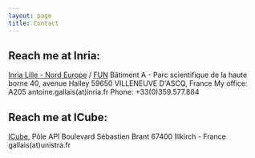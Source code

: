 ```yaml
---
layout: page
title: Contact
---
```


## Reach me at Inria:
[Inria Lille - Nord Europe](https://www.inria.fr/centre/lille) / [FUN](https://team.inria.fr/fun/)
Bâtiment A - Parc scientifique de la haute borne
40, avenue Halley
59650 VILLENEUVE D'ASCQ, France
My office: A205
antoine.gallais(at)inria.fr
Phone: +33(0)359.577.884

## Reach me at ICube:
[ICube](http://icube.unistra.fr), Pôle API
Boulevard Sébastien Brant
67400 Illkirch - France
gallais(at)unistra.fr
